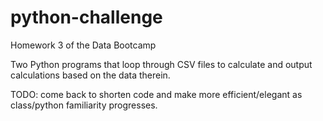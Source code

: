 # python-challenge

Homework 3 of the Data Bootcamp

Two Python programs that loop through CSV files to calculate and output calculations based on the data therein. 

TODO: come back to shorten code and make more efficient/elegant as class/python familiarity progresses.
